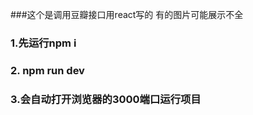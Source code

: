 ###这个是调用豆瓣接口用react写的 有的图片可能展示不全



### 1.先运行npm i

### 2. npm run dev 

### 3.会自动打开浏览器的3000端口运行项目





